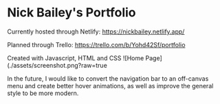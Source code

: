 # Nick Bailey's Portfolio

Currently hosted through Netlify:
https://nickbailey.netlify.app/

Planned through Trello:
https://trello.com/b/Yohd42Sf/portfolio

Created with Javascript, HTML and CSS
![Home Page](./assets/screenshot.png?raw=true

In the future, I would like to convert the navigation bar to an off-canvas menu and create better hover animations, as well as improve the general style to be more modern.
